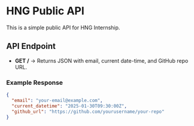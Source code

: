 # HNG Public API

This is a simple public API for HNG Internship.

## API Endpoint

- **GET /** → Returns JSON with email, current date-time, and GitHub repo URL.

### Example Response

```json
{
  "email": "your-email@example.com",
  "current_datetime": "2025-01-30T09:30:00Z",
  "github_url": "https://github.com/yourusername/your-repo"
}
```
